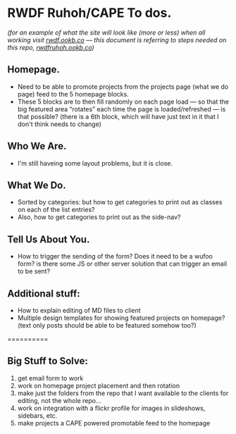 # RWDF Ruhoh/CAPE To dos.
_(for an example of what the site will look like (more or less) when all working visit [rwdf.ookb.co](http://rwdf.ookb.co/) — this document is referring to steps needed on this repo, [rwdfruhoh.ookb.co](http://rwdfruhoh.ookb.co/))_

## Homepage.
- Need to be able to promote projects from the projects page (what we do page) feed to the 5 homepage blocks.
- These 5 blocks are to then fill randomly on each page load — so that the big featured area “rotates” each time the page is loaded/refreshed — is that possible? (there is a 6th block, which will have just text in it that I don't think needs to change)

## Who We Are.
- I'm still haveing some layout problems, but it is close.

## What We Do.
- Sorted by categories: but how to get categories to print out as classes on each of the list entries? 
- Also, how to get categories to print out as the side-nav?

## Tell Us About You.
- How to trigger the sending of the form? Does it need to be a wufoo form? is there some JS or other server solution that can trigger an email to be sent?

## Additional stuff:
- How to explain editing of MD files to client
- Multiple design templates for showing featured projects on homepage? (text only posts should be able to be featured somehow too?)

==========

## Big Stuff to Solve:
1. get email form to work
2. work on homepage project placement and then rotation
3. make just the folders from the repo that I want available to the clients for editing, not the whole repo...
4. work on integration with a flickr profile for images in slideshows, sidebars, etc.
5. make projects a CAPE powered promotable feed to the homepage